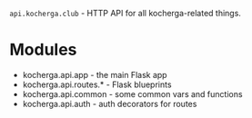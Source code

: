 `api.kocherga.club` - HTTP API for all kocherga-related things.

# Modules

* kocherga.api.app - the main Flask app
* kocherga.api.routes.* - Flask blueprints
* kocherga.api.common - some common vars and functions
* kocherga.api.auth - auth decorators for routes
